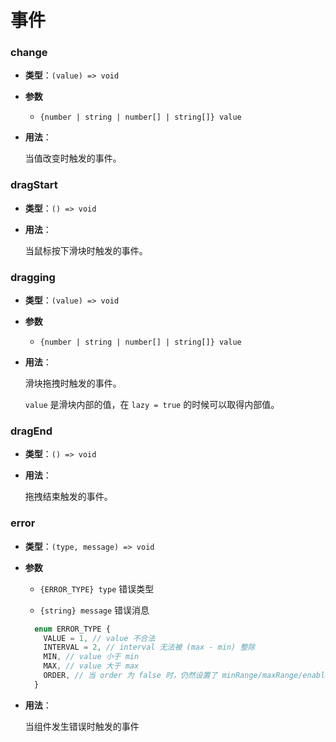 

# 事件

### change

- **类型**：`(value) => void`

- **参数**

  - `{number | string | number[] | string[]} value`

- **用法**：

  当值改变时触发的事件。

### dragStart

- **类型**：`() => void`

- **用法**：

  当鼠标按下滑块时触发的事件。

### dragging

- **类型**：`(value) => void`

- **参数**

  - `{number | string | number[] | string[]} value`

- **用法**：

  滑块拖拽时触发的事件。

  `value` 是滑块内部的值，在 `lazy = true` 的时候可以取得内部值。

### dragEnd

- **类型**：`() => void`

- **用法**：

  拖拽结束触发的事件。

### error

- **类型**：`(type, message) => void`

- **参数**

  - `{ERROR_TYPE} type` 错误类型

  - `{string} message` 错误消息

  ```ts
    enum ERROR_TYPE {
      VALUE = 1, // value 不合法
      INTERVAL = 2, // interval 无法被 (max - min) 整除
      MIN, // value 小于 min
      MAX, // value 大于 max
      ORDER, // 当 order 为 false 时，仍然设置了 minRange/maxRange/enableCross/fixed
    }
  ```

- **用法**：

  当组件发生错误时触发的事件

